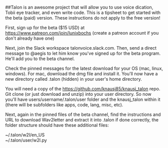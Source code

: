 ##Talon is an awesome project that will allow you to use voice dication, Tobii eye tracker, and even write code. This is a tipsheet to get started with the beta (paid) version. These instructions do not apply to the free version!  

First, sign up for the beta ($15 USD) at https://www.patreon.com/join/lunixbochs (create a patreon account if you don't already have one)  

Next, join the Slack workspace talonvoice.slack.com. Then, send a direct message to @aegis to let him know you've signed up for the beta program. He'll add you to the beta channel.  

Check the pinned messages for the latest download for your OS (mac, linux, windows). For mac, download the dmg file and install it. You'll now have a new directory called .talon (hidden) in your user's home directory. 

You will need a copy of the https://github.com/knausj85/knausj_talon repo. Git clone (or just download and unzip) into your user directory. So now you'll have users/username/.talon/user folder and the knausj_talon within it (there will be subfolders like apps, code, lang, misc, etc).  

Next, again in the pinned files of the beta channel, find the instructions and URL to download Wav2letter and extract it into .talon if done correctly, the folder structure should have these additional files:  

~/.talon/w2l/en_US  
~/.talon/user/w2l.py


